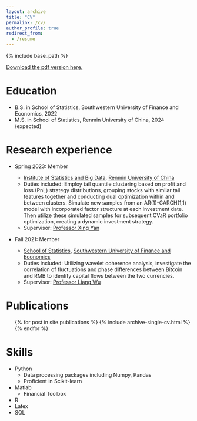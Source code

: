 ```yaml
---
layout: archive
title: "CV"
permalink: /cv/
author_profile: true
redirect_from:
  - /resume
---
```


{% include base_path %}

[Download the pdf version here.](https://weifang231.github.io/files/Weifang_Zhang_CV.pdf)

Education
======
* B.S. in School of Statistics, Southwestern University of Finance and Economics, 2022
* M.S. in School of Statistics, Renmin University of China, 2024 (expected)

Research experience
======
* Spring 2023: Member
  * [Institute of Statistics and Big Data](http://isbd.ruc.edu.cn/), [Renmin University of China](https://www.ruc.edu.cn/)
  * Duties included: Employ tail quantile clustering based on profit and loss (PnL) strategy distributions, grouping stocks with similar tail features together and conducting dual optimization within and between clusters. Simulate new samples from an AR(1)-GARCH(1,1) model with incorporated factor structure at each investment date. Then utilize these simulated samples for subsequent CVaR portfolio optimization, creating a dynamic investment strategy.
  * Supervisor: [Professor Xing Yan](https://sites.google.com/view/xingyan)

* Fall 2021: Member
  * [School of Statistics](https://stat.swufe.edu.cn/), [Southwestern University of Finance and Economics](https://e.swufe.edu.cn/)
  * Duties included: Utilizing wavelet coherence analysis, investigate the correlation of fluctuations and phase differences between Bitcoin and RMB to identify capital flows between the two currencies.
  * Supervisor: [Professor Liang Wu](https://stat.swufe.edu.cn/info/1046/1354.htm)
 

 
Publications
======
  <ul>{% for post in site.publications %}
    {% include archive-single-cv.html %}
  {% endfor %}</ul>
  
  
Skills
======
* Python
  * Data processing packages including Numpy, Pandas
  * Proficient in Scikit-learn
* Matlab
  * Financial Toolbox
* R
* Latex
* SQL


  
